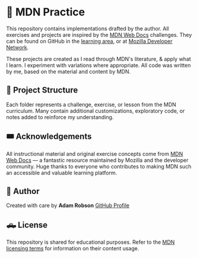 # 🫧 MDN Practice

This repository contains implementations drafted by the author. All exercises and projects are inspired by the [MDN Web Docs](https://developer.mozilla.org/) challenges. They can be found on GitHub in the [learning area](https://github.com/mdn/learning-area/), or at [Mozilla Developer Network](https://developer.mozilla.org/en-US/).

These projects are created as I read through MDN's literature, & apply what I learn. I experiment with variations where appropriate. All code was written by me, based on the material and content by MDN.

## 📁 Project Structure

Each folder represents a challenge, exercise, or lesson from the MDN curriculum. Many contain additional customizations, exploratory code, or notes added to reinforce my understanding.

## 🎟️ Acknowledgements

All instructional material and original exercise concepts come from [MDN Web Docs](https://developer.mozilla.org/) — a fantastic resource maintained by Mozilla and the developer community. Huge thanks to everyone who contributes to making MDN such an accessible and valuable learning platform.

## 🧶 Author

Created with care by **Adam Robson**
[GitHub Profile](https://github.com/Adam-Robson)

## 🛻 License

This repository is shared for educational purposes. Refer to the [MDN licensing terms](https://developer.mozilla.org/en-US/docs/MDN/About#copyright_licenses_and_disclaimers) for information on their content usage.
